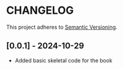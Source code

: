 # CHANGELOG

This project adheres to [Semantic Versioning](https://semver.org/spec/v2.0.0.html).

## [0.0.1] - 2024-10-29
- Added basic skeletal code for the book